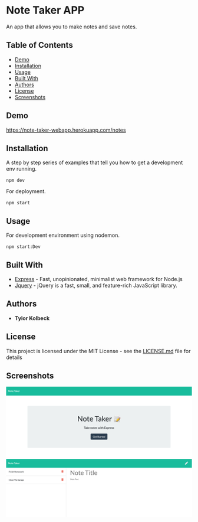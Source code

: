 # Note Taker APP

An app that allows you to make notes and save notes.

## Table of Contents

- [Demo](#demo)
- [Installation](#installation)
- [Usage](#usage)
- [Built With](<#built\ with>)
- [Authors](#authors)
- [License](#license)
- [Screenshots](#screenshots)

## Demo

https://note-taker-webapp.herokuapp.com/notes

## Installation

A step by step series of examples that tell you how to get a development env running.

```cli
npm dev
```

For deployment.

```cli
npm start
```

## Usage

For development environment using nodemon.

```cli
npm start:Dev
```

## Built With

- [Express](https://www.npmjs.com/package/inquirer) - Fast, unopinionated, minimalist web framework for Node.js
- [Jquery](https://jquery.com/) - jQuery is a fast, small, and feature-rich JavaScript library.

## Authors

- **Tylor Kolbeck**

## License

This project is licensed under the MIT License - see the [LICENSE.md](LICENSE.md) file for details

## Screenshots

![Home](./public/assets/images/home_ss.png)
![Notes](./public/assets/images/notes_ss.png)
